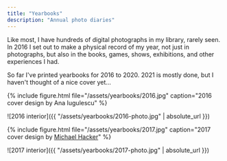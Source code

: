 ```yaml
---
title: "Yearbooks"
description: "Annual photo diaries"
---
```


Like most, I have hundreds of digital photographs in my library, rarely seen. In 2016 I set out to make a physical record of my year, not just in photographs, but also in the books, games, shows, exhibitions, and other experiences I had.

So far I've printed yearbooks for 2016 to 2020. 2021 is mostly done, but I haven't thought of a nice cover yet…

{% include figure.html file="/assets/yearbooks/2016.jpg" caption="2016 cover design by Ana Iugulescu" %}

![2016 interior]({{ "/assets/yearbooks/2016-photo.jpg" | absolute_url }})

{% include figure.html file="/assets/yearbooks/2017.jpg" caption="2017 cover design by [Michael Hacker](http://www.michaelhacker.at/)" %}

![2017 interior]({{ "/assets/yearbooks/2017-photo.jpg" | absolute_url }})
